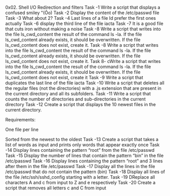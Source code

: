 0x02. Shell I/O Redirection and filters
Task -1 Write a script that displays a confused smiley "(Ôo)
Task -2 Display the content of the /etc/passwd file
Task -3 What about 2?
Task -4 Last lines of a file
Id prefer the first ones actually
Task -6 display the third line of the file iacta
Task -7  It is a good file that cuts iron without making a noise
Task -8  Write a script that writes into the file ls_cwd_content the result of the command ls -la. If the file ls_cwd_content already exists, it should be overwritten. If the file ls_cwd_content does not exist, create it.
Task -8  Write a script that writes into the file ls_cwd_content the result of the command ls -la. If the file ls_cwd_content already exists, it should be overwritten. If the file ls_cwd_content does not exist, create it.
Task 8- cWrite a script that writes into the file ls_cwd_content the result of the command ls -la. If the file ls_cwd_content already exists, it should be overwritten. If the file ls_cwd_content does not exist, create it
Task -9 Write a script that duplicates the last line of the file iacta
Task -10 Write a script that deletes all the regular files (not the directories) with a .js extension that are present in the current directory and all its subfolders.
Task -11 Write a script that counts the number of directories and sub-directories in the current directory
Task -12 Create a script that displays the 10 newest files in the current directory.

Requirements:

One file per line

Sorted from the newest to the oldest
Task -13 Create a script that takes a list of words as input and prints only words that appear exactly once
Task -14 Display lines containing the pattern “root” from the file /etc/passwd
Task -15 Display the number of lines that contain the pattern “bin” in the file /etc/passwd
Task -16 Display lines containing the pattern “root” and 3 lines after them in the file /etc/passwd
Task -17 Display all the lines in the file /etc/passwd that do not contain the pattern (bin)
Task -18 Display all lines of the file /etc/ssh/sshd_config starting with a letter.
Task -19 DReplace all characters A and c from input to Z and e respectively
Task -20 Create a script that removes all letters c and C from input
